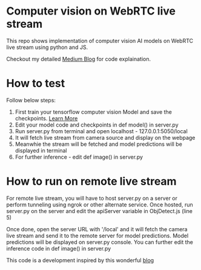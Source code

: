 # Computer vision on WebRTC live stream

This repo shows implementation of computer vision AI models on WebRTC live stream using python and JS. 

Checkout my detailed [Medium Blog](https://thinkinbytes.medium.com/implement-computer-vision-on-remote-live-camera-feed-using-webrtc-6153ad18d85f) for code explaination. 

# How to test

Follow below steps:
  1. First train your tensorflow computer vision Model and save the checkpoints. [Learn More](https://www.tensorflow.org/tutorials/keras/save_and_load)
  2. Edit your model code and checkpoints in def model() in server.py
  3. Run server.py from terminal and open localhost - 127.0.0.1:5050/local 
  4. It will fetch live stream from camera source and display on the webpage 
  5. Meanwhie the stream will be fetched and model predictions will be displayed in terminal
  6. For further inference - edit def image() in server.py

# How to run on remote live stream

For remote live stream, you will have to host server.py on a server or perform tunneling using ngrok or other alternate service. Once hosted, run server.py on the server and edit the apiServer variable in ObjDetect.js (line 5)

Once done, open the server URL with '/local' and it will fetch the camera live stream and send it to the remote server for model predictions. Model predictions will be displayed on server.py console. You can further edit the inference code in def image() in server.py

This code is a development inspired by this wonderful [blog](https://webrtchacks.com/webrtc-cv-tensorflow/)
